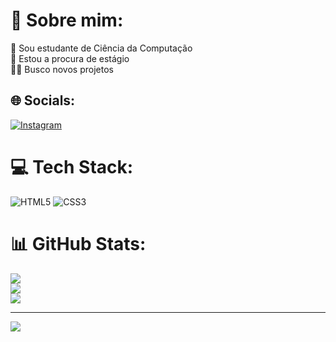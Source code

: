 # 💫 Sobre mim:
🔭 Sou estudante de Ciência da Computação <br>👯 Estou a procura de estágio<br>👨‍💻 Busco novos projetos 


## 🌐 Socials:
[![Instagram](https://img.shields.io/badge/Instagram-%23E4405F.svg?logo=Instagram&logoColor=white)](https://instagram.com/https://www.instagram.com/_johnzzx/) 

# 💻 Tech Stack:
![HTML5](https://img.shields.io/badge/html5-%23E34F26.svg?style=for-the-badge&logo=html5&logoColor=white) ![CSS3](https://img.shields.io/badge/css3-%231572B6.svg?style=for-the-badge&logo=css3&logoColor=white)
# 📊 GitHub Stats:
![](https://github-readme-stats.vercel.app/api?username=John-Kennedyyy&theme=tokyonight&hide_border=false&include_all_commits=false&count_private=false)<br/>
![](https://github-readme-streak-stats.herokuapp.com/?user=John-Kennedyyy&theme=tokyonight&hide_border=false)<br/>
![](https://github-readme-stats.vercel.app/api/top-langs/?username=John-Kennedyyy&theme=tokyonight&hide_border=false&include_all_commits=false&count_private=false&layout=compact)

---
[![](https://visitcount.itsvg.in/api?id=John-Kennedyyy&icon=0&color=12)](https://visitcount.itsvg.in)

<!-- Proudly created with GPRM ( https://gprm.itsvg.in ) -->

